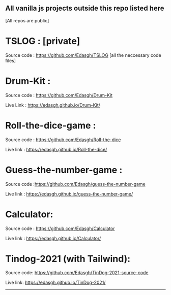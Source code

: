 ## All vanilla js projects outside this repo listed here  
[All repos are public]
 
 # TSLOG : [private]
 Source code : https://github.com/Edasgh/TSLOG 
[all the neccessary code files]

 # Drum-Kit :
  Source code : https://github.com/Edasgh/Drum-Kit

  Live Link : https://edasgh.github.io/Drum-Kit/

  # Roll-the-dice-game : 
  Source code : https://github.com/Edasgh/Roll-the-dice

  Live link :  https://edasgh.github.io/Roll-the-dice/

  # Guess-the-number-game : 
  Source code :https://github.com/Edasgh/guess-the-number-game

  Live link : https://edasgh.github.io/guess-the-number-game/

  # Calculator:
  Source code : https://github.com/Edasgh/Calculator

  Live link : https://edasgh.github.io/Calculator/

  # Tindog-2021 (with Tailwind): 
  Source code: https://github.com/Edasgh/TinDog-2021-source-code

  Live link: https://edasgh.github.io/TinDog-2021/


___________________________________________________________________________________________







  

